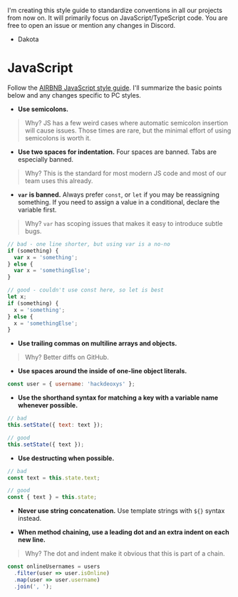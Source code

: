 I'm creating this style guide to standardize conventions in all our projects from now on. It will primarily focus on JavaScript/TypeScript code. You are free to open an issue or mention any changes in Discord.

- Dakota

# JavaScript

Follow the [AIRBNB JavaScript style guide](https://github.com/airbnb/javascript). I'll summarize the basic points below and any changes specific to PC styles.

- **Use semicolons.**
> Why? JS has a few weird cases where automatic semicolon insertion will cause issues. Those times are rare, but the minimal effort of using semicolons is worth it.

- **Use two spaces for indentation.** Four spaces are banned. Tabs are especially banned.
> Why? This is the standard for most modern JS code and most of our team uses this already.

- **`var` is banned.** Always prefer `const`, or `let` if you may be reassigning something. If you need to assign a value in a conditional, declare the variable first.
> Why? `var` has scoping issues that makes it easy to introduce subtle bugs.
```javascript
// bad - one line shorter, but using var is a no-no
if (something) {
  var x = 'something'; 
} else {
  var x = 'somethingElse';
}

// good - couldn't use const here, so let is best
let x;
if (something) {
  x = 'something';
} else {
  x = 'somethingElse';
}
```

- **Use trailing commas on multiline arrays and objects.**
> Why? Better diffs on GitHub.

- **Use spaces around the inside of one-line object literals.**
```javascript
const user = { username: 'hackdeoxys' };
```

- **Use the shorthand syntax for matching a key with a variable name whenever possible.**
```javascript
// bad
this.setState({ text: text });

// good
this.setState({ text });
```

- **Use destructing when possible.**
```javascript
// bad
const text = this.state.text;

// good
const { text } = this.state;
```

- **Never use string concatenation.** Use template strings with `${}` syntax instead.

- **When method chaining, use a leading dot and an extra indent on each new line.**
> Why? The dot and indent make it obvious that this is part of a chain.
```javascript
const onlineUsernames = users
  .filter(user => user.isOnline)
  .map(user => user.username)
  .join(', ');
```